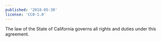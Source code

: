 ```yaml
---
published: '2018-05-30'
license: 'CC0-1.0'
---
```


The law of the State of California governs all rights and duties under this agreement.
